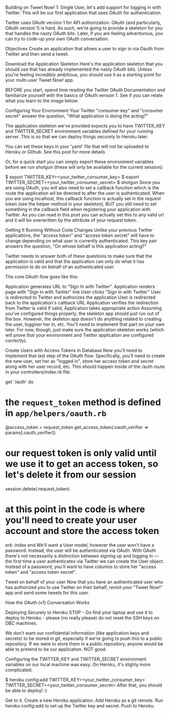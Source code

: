 Building on Tweet Now! 1: Single User, let's add support for logging in with Twitter. This will be our first application that uses OAuth for authentication.

Twitter uses OAuth version 1 for API authorization. OAuth (and particularly, OAuth version 1) is hard. As such, we're going to provide a skeleton for you that handles the nasty OAuth bits. Later, if you are feeling adventurous, you can try to code-up your own OAuth conversation.

Objectives
Create an application that allows a user to sign in via Oauth from Twitter and then send a tweet.

Download the Application Skeleton
Here's the application skeleton that you should use that has already implemented the nasty OAuth bits. Unless you're feeling incredibly ambitious, you should use it as a starting point for your multi-user Tweet Now! app.

BEFORE you start, spend time reading the Twitter OAuth Documentation and familiarize yourself with the basics of OAuth version 1. See if you can relate what you learn to the image below.

Configuring Your Environment
Your Twitter "consumer key" and "consumer secret" answer the question, "What application is doing the acting?"

The application skeleton we've provided expects you to have TWITTER_KEY and TWITTER_SECRET environment variables defined for your running server. This is so that we can deploy things securely to Heroku later.

You can set these keys in your 'yaml' file that will not be uploaded to Heroku or Github. See this post for more details

Or, for a quick start you can simply export these environment variables before we run shotgun (these will only be available for the current session):

$ export TWITTER_KEY=<your_twitter_consumer_key>
$ export TWITTER_SECRET=<your_twitter_consumer_secret>
$ shotgun
Since you are using OAuth, you will also need to set a callback function which is the route the application wil be directed to after the user is authenticated. When you are using localhost, this callback function is actually set in the request token (see the helper method in your skeleton), BUT you still need to set something in the callback field when registering your application with Twitter. As you can read in this post you can actually set this to any valid url and it will be overwritten by the attribute of your request token.

Getting It Running Without Code Changes
Unlike your previous Twitter applications, the "access token" and "access token secret" will have to change depending on what user is currently authenticated. This key pair answers the question, "On whose behalf is this application acting?"

Twitter needs to answer both of these questions to make sure that the application is valid and that the application can only do what it has permission to do on behalf of an authenticated user.

The core OAuth flow goes like this:

Application generates URL to "Sign In with Twitter".
Application renders page with "Sign In with Twitter" link
User clicks "Sign In with Twitter"
User is redirected to Twitter and authorizes the application
User is redirected back to the application's callback URL
Application verifies the redirection from Twitter is valid
If valid, Application takes appropriate action
Assuming you've configured things properly, the skeleton app should just run out of the box. However, the skeleton app doesn't do anything related to creating the user, logginer her in, etc. You'll need to implement that part on your own later. For now, though, just make sure the application skeleton works (which will prove that your environment and Twitter application are configured correctly).

Create Users with Access Tokens in Database
Now you'll need to implement that last step of the OAuth flow. Specifically, you'll need to create the new user, set her as "logged in", store her access token and secret along with her user record, etc. This should happen inside of the /auth route in your controllers/index.rb file:

get '/auth' do
  # the `request_token` method is defined in `app/helpers/oauth.rb`
  @access_token = request_token.get_access_token(:oauth_verifier => params[:oauth_verifier])
  # our request token is only valid until we use it to get an access token, so let's delete it from our session
  session.delete(:request_token)

  # at this point in the code is where you'll need to create your user account and store the access token

  erb :index
end
We'll want a User model, however the user won't have a password. Instead, the user will be authenticated via OAuth. With OAuth there's not necessarily a distinction between signing up and logging in — the first time a user authenticates via Twitter we can create the User object. Instead of a password, you'll want to have columns to store her "access token" and "access token secret".

Tweet on behalf of your user
Now that you have an authenticated user who has authorized you to use Twitter on their behalf, revisit your "Tweet Now!" app and send some tweets for this user.

How the OAuth (v1) Conversation Works


Deploying Securely to Heroku
STOP - Go find your laptop and use it to deploy to Heroku - please (no really please) do not reset the SSH keys on DBC machines.

We don't want our confidential information (like application keys and secrets) to be stored in git, especially if we're going to push this to a public repository. If we were to store them in a public repository, anyone would be able to pretend to be our application. NOT good.

Configuring the TWITTER_KEY and TWITTER_SECRET environment variables on our local machine was easy. On Heroku, it's slighly more complicated:

$ heroku config:add TWITTER_KEY=<your_twitter_consumer_key> TWITTER_SECRET=<your_twitter_consumer_secret>
After that, you should be able to deploy! :)

Get to it. Create a new Heroku application. Add Heroku as a git remote. Run heroku config:add to set up the Twitter key and secret. Push to Heroku.